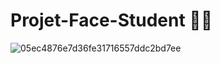 # Projet-Face-Student 🙂😎
![05ec4876e7d36fe31716557ddc2bd7ee](https://user-images.githubusercontent.com/80549619/209889118-4130d954-7ae5-4160-9d66-fee4ae70ca23.gif)
